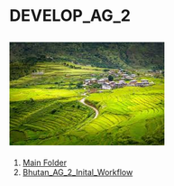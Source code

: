 # DEVELOP_AG_2
![](Bhutan_rice_image.jpg)
--
1. [Main Folder](https://drive.google.com/drive/folders/1ePtHdIJRDCj88a0Ko9fXQjHHK7GGpKNH?usp=sharing)
2. [Bhutan_AG_2_Inital_Workflow](https://docs.google.com/drawings/d/1GJSGuItdP68dBXiqoLLzBhMmxLIqxRoj4cU4O5rjk9M/edit?usp=sharing)


